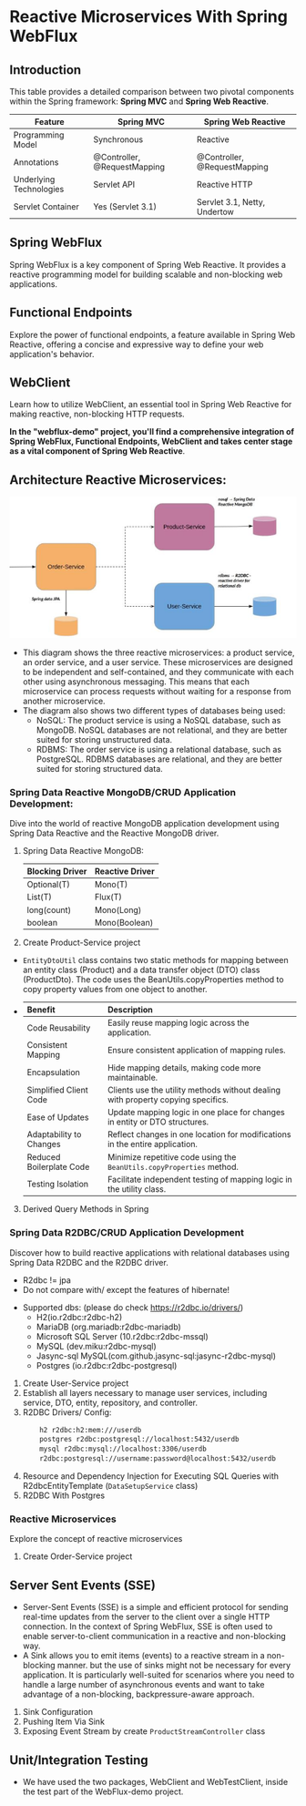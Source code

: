 # Reactive Microservices With Spring WebFlux

## Introduction
This table provides a detailed comparison between two pivotal components within the Spring framework: **Spring MVC** and **Spring Web Reactive**.

| Feature                  | Spring MVC                  | Spring Web Reactive          |
|--------------------------|-----------------------------|------------------------------|
| Programming Model        | Synchronous                | Reactive                     |
| Annotations              | @Controller, @RequestMapping | @Controller, @RequestMapping |
| Underlying Technologies  | Servlet API                 | Reactive HTTP                |
| Servlet Container        | Yes (Servlet 3.1)           | Servlet 3.1, Netty, Undertow |

## Spring WebFlux
Spring WebFlux is a key component of Spring Web Reactive. It provides a reactive programming model for building scalable and non-blocking web applications.
## Functional Endpoints
Explore the power of functional endpoints, a feature available in Spring Web Reactive, offering a concise and expressive way to define your web application's behavior.
## WebClient
Learn how to utilize WebClient, an essential tool in Spring Web Reactive for making reactive, non-blocking HTTP requests.

**In the "webflux-demo" project, you'll find a comprehensive integration of Spring WebFlux, Functional Endpoints, WebClient and takes center stage as a vital component of Spring Web Reactive**.
## Architecture  Reactive Microservices:
<div>
     <img src="reactiveSystem.jpg" width="auto">
</div>

- This diagram shows the three reactive microservices: a product service, an order service, and a user service. These microservices are designed to be independent and self-contained, and they communicate with each other using asynchronous messaging. This means that each microservice can process requests without waiting for a response from another microservice.
- The diagram also shows two different types of databases being used:
   * NoSQL: The product service is using a NoSQL database, such as MongoDB. NoSQL databases are not relational, and they are better suited for storing unstructured data.
   * RDBMS: The order service is using a relational database, such as PostgreSQL. RDBMS databases are relational, and they are better suited for storing structured data.

### Spring Data Reactive MongoDB/CRUD Application Development:
Dive into the world of reactive MongoDB application development using Spring Data Reactive and the Reactive MongoDB driver.
1. Spring Data Reactive MongoDB:

    | Blocking Driver | Reactive Driver |
    |-----------------|-----------------|
    | Optional(T)     | Mono(T)         |
    | List(T)         | Flux(T)         |
    | long(count)     | Mono(Long)      |
    | boolean         | Mono(Boolean)   |

2. Create Product-Service project
 - `EntityDtoUtil` class contains two static methods for mapping between an entity class (Product) and a data transfer object (DTO) class (ProductDto). The code uses the BeanUtils.copyProperties method to copy property values from one object to another.
 - | Benefit                   | Description                                                                                           |
   |---------------------------|-------------------------------------------------------------------------------------------------------|
   | Code Reusability          | Easily reuse mapping logic across the application.                                                    |
   | Consistent Mapping        | Ensure consistent application of mapping rules.                                                       |
   | Encapsulation             | Hide mapping details, making code more maintainable.                                                  |
   | Simplified Client Code    | Clients use the utility methods without dealing with property copying specifics.                      |
   | Ease of Updates           | Update mapping logic in one place for changes in entity or DTO structures.                             |
   | Adaptability to Changes    | Reflect changes in one location for modifications in the entire application.                           |
   | Reduced Boilerplate Code  | Minimize repetitive code using the `BeanUtils.copyProperties` method.                                 |
   | Testing Isolation         | Facilitate independent testing of mapping logic in the utility class.                                  |
3. Derived Query Methods in Spring

### Spring Data R2DBC/CRUD Application Development
Discover how to build reactive applications with relational databases using Spring Data R2DBC and the R2DBC driver.
* R2dbc != jpa
* Do not compare with/ except the features of hibernate!
- Supported dbs: (please do check https://r2dbc.io/drivers/)
  * H2(io.r2dbc:r2dbc-h2)
  * MariaDB (org.mariadb:r2dbc-mariadb)
  * Microsoft SQL Server (10.r2dbc:r2dbc-mssql)
  * MySQL (dev.miku:r2dbc-mysql)
  * Jasync-sql MySQL(com.github.jasync-sql:jasync-r2dbc-mysql)
  * Postgres (io.r2dbc:r2dbc-postgresql)
1. Create User-Service project
2. Establish all layers necessary to manage user services, including service, DTO, entity, repository, and controller.
3. R2DBC Drivers/ Config:
   ```xml
       h2 r2dbc:h2:mem:///userdb
       postgres r2dbc:postgresql://localhost:5432/userdb
       mysql r2dbc:mysql://localhost:3306/userdb
       r2dbc:postgresql://username:password@localhost:5432/userdb
   ```
4. Resource and Dependency Injection for Executing SQL Queries with R2dbcEntityTemplate (`DataSetupService` class)
5. R2DBC With Postgres

### Reactive Microservices
Explore the concept of reactive microservices
1. Create Order-Service project

## Server Sent Events (SSE)
- Server-Sent Events (SSE) is a simple and efficient protocol for sending real-time updates from the server to the client over a single HTTP connection.
In the context of Spring WebFlux, SSE is often used to enable server-to-client communication in a reactive and non-blocking way.
- A Sink allows you to emit items (events) to a reactive stream in a non-blocking manner.
but the use of sinks might not be necessary for every application. It is particularly well-suited for scenarios where you need to handle a large number of asynchronous events and want to take advantage of a non-blocking, backpressure-aware approach.
1. Sink Configuration
2. Pushing Item Via Sink
3. Exposing Event Stream by create `ProductStreamController` class
## Unit/Integration Testing
- We have used the two packages, WebClient and WebTestClient, inside the test part of the WebFlux-demo project.










